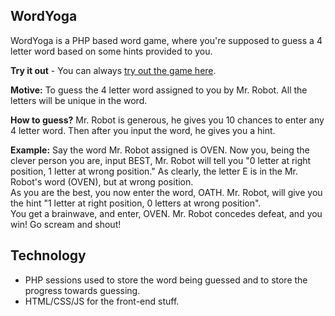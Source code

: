 ## WordYoga
WordYoga is a PHP based word game, where you're supposed to guess a 4 letter word based on some hints provided to you.

**Try it out** - You can always [try out the game here](http://wordyoga.herokuapp.com).

**Motive:** To guess the 4 letter word assigned to you by Mr. Robot. All the letters will be unique in the word.

**How to guess?** Mr. Robot is generous, he gives you 10 chances to enter any 4 letter word. Then after you input the word, he gives you a hint.

**Example:** Say the word Mr. Robot assigned is OVEN. Now you, being the clever person you are, input BEST, Mr. Robot will tell you "0 letter at right position, 1 letter at wrong position." As clearly, the letter E is in the Mr. Robot's word (OVEN), but at wrong position.  
As you are the best, you now enter the word, OATH. Mr. Robot, will give you the hint "1 letter at right position, 0 letters at wrong position".  
You get a brainwave, and enter, OVEN. Mr. Robot concedes defeat, and you win! Go scream and shout!

## Technology

 - PHP sessions used to store the word being guessed and to store the progress towards guessing.
 - HTML/CSS/JS for the front-end stuff.
